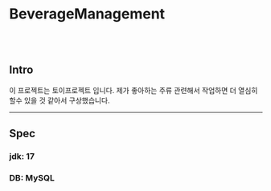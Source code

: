 # BeverageManagement
<br>
<br>

## Intro
이 프로젝트는 토이프로젝트 입니다.
제가 좋아하는 주류 관련해서 작업하면 더 열심히 할수 있을 것 같아서 구상했습니다.
<br>
<hr>

## Spec
### jdk: 17
### DB: MySQL
